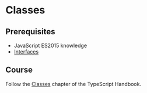 # Classes

## Prerequisites

- JavaScript ES2015 knowledge
- [Interfaces](courses/ts/basics/interfaces)

## Course

Follow the [Classes](https://www.typescriptlang.org/docs/handbook/classes.html) chapter of the TypeScript Handbook.
